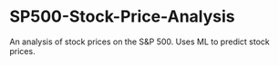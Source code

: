 # SP500-Stock-Price-Analysis
An analysis of stock prices on the S&amp;P 500. Uses ML to predict stock prices.
